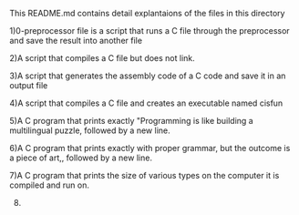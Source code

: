 This README.md contains detail explantaions of the files in this directory

1)0-preprocessor  file is a script that runs a C file through the preprocessor and save the result into another file

2)A script that compiles a C file but does not link.

3)A script that generates the assembly code of a C code and save it in an output file

4)A script that compiles a C file and creates an executable named cisfun

5)A C program that prints exactly "Programming is like building a multilingual puzzle, followed by a new line.

6)A C program that prints exactly with proper grammar, but the outcome is a piece of art,, followed by a new line.

7)A C program that prints the size of various types on the computer it is compiled and run on. 

8)
